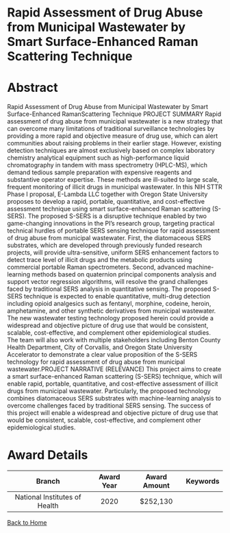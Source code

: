 
Rapid Assessment of Drug Abuse from Municipal Wastewater by Smart Surface-Enhanced Raman Scattering Technique
=============================================================================================================

# Abstract


Rapid Assessment of Drug Abuse from Municipal Wastewater by Smart Surface-Enhanced RamanScattering Technique
PROJECT SUMMARY
Rapid assessment of drug abuse from municipal wastewater is a new strategy that can overcome
many limitations of traditional surveillance technologies by providing a more rapid and objective
measure of drug use, which can alert communities about raising problems in their earlier stage.
However, existing detection techniques are almost exclusively based on complex laboratory
chemistry analytical equipment such as high-performance liquid chromatography in tandem with
mass spectrometry (HPLC-MS), which demand tedious sample preparation with expensive
reagents and substantive operator expertise. These methods are ill-suited to large scale, frequent
monitoring of illicit drugs in municipal wastewater. In this NIH STTR Phase I proposal, E-Lambda
LLC together with Oregon State University proposes to develop a rapid, portable, quantitative,
and cost-effective assessment technique using smart surface-enhanced Raman scattering (S-
SERS). The proposed S-SERS is a disruptive technique enabled by two game-changing
innovations in the PI’s research group, targeting practical technical hurdles of portable SERS
sensing technique for rapid assessment of drug abuse from municipal wastewater. First, the
diatomaceous SERS substrates, which are developed through previously funded research
projects, will provide ultra-sensitive, uniform SERS enhancement factors to detect trace level
of illicit drugs and the metabolic products using commercial portable Raman spectrometers.
Second, advanced machine-learning methods based on quaternion principal components
analysis and support vector regression algorithms, will resolve the grand challenges faced by
traditional SERS analysis in quantitative sensing. The proposed S-SERS technique is expected
to enable quantitative, multi-drug detection including opioid analgesics such as fentanyl, morphine,
codeine, heroin, amphetamine, and other synthetic derivatives from municipal wastewater. The
new wastewater testing technology proposed herein could provide a widespread and objective
picture of drug use that would be consistent, scalable, cost-effective, and complement other
epidemiological studies. The team will also work with multiple stakeholders including Benton
County Health Department, City of Corvallis, and Oregon State University Accelerator to
demonstrate a clear value proposition of the S-SERS technology for rapid assessment of drug
abuse from municipal wastewater.PROJECT NARRATIVE (RELEVANCE)
This project aims to create a smart surface-enhanced Raman scattering (S-SERS) technique, which will enable
rapid, portable, quantitative, and cost-effective assessment of illicit drugs from municipal wastewater.
Particularly, the proposed technology combines diatomaceous SERS substrates with machine-learning analysis
to overcome challenges faced by traditional SERS sensing. The success of this project will enable a widespread
and objective picture of drug use that would be consistent, scalable, cost-effective, and complement other
epidemiological studies.  

# Award Details

|Branch|Award Year|Award Amount|Keywords|
| :---: | :---: | :---: | :---: |
|National Institutes of Health|2020|$252,130||
  
  


[Back to Home](https://github.com/chrischow/dod_sbir_awards#2323)